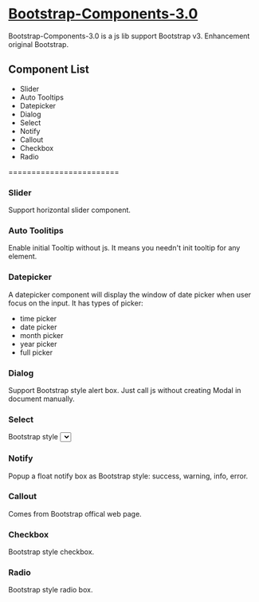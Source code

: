 # [Bootstrap-Components-3.0](http://zombiej.github.io/bootstrap-components-3.0)

Bootstrap-Components-3.0 is a js lib support Bootstrap v3. Enhancement original Bootstrap.

## Component List
* Slider
* Auto Tooltips
* Datepicker
* Dialog
* Select
* Notify
* Callout
* Checkbox
* Radio

========================

### Slider
Support horizontal slider component.

### Auto Toolitips
Enable initial Tooltip without js. It means you needn't init tooltip for any element.

### Datepicker
A datepicker component will display the window of date picker when user focus on the input. It has types of picker:
* time picker
* date picker
* month picker
* year picker
* full picker

### Dialog
Support Bootstrap style alert box. Just call js without creating Modal in document manually.

### Select
Bootstrap style <select>. Support item with img.

### Notify
Popup a float notify box as Bootstrap style: success, warning, info, error.

### Callout
Comes from Bootstrap offical web page.

### Checkbox
Bootstrap style checkbox.

### Radio
Bootstrap style radio box.
